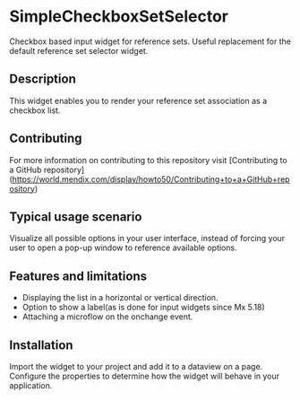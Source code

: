 # SimpleCheckboxSetSelector
Checkbox based input widget for reference sets. Useful replacement for the default reference set selector widget.

## Description
This widget enables you to render your reference set association as a checkbox list.

## Contributing
For more information on contributing to this repository visit [Contributing to a GitHub repository] (https://world.mendix.com/display/howto50/Contributing+to+a+GitHub+repository)

## Typical usage scenario
Visualize all possible options in your user interface, instead of forcing your user to open a pop-up window to reference available options.

## Features and limitations
 
- Displaying the list in a horizontal or vertical direction.
- Option to show a label(as is done for input widgets since Mx 5.18)
- Attaching a microflow on the onchange event.

## Installation
Import the widget to your project and add it to a dataview on a page. Configure the properties to determine how the widget will behave in your application.
